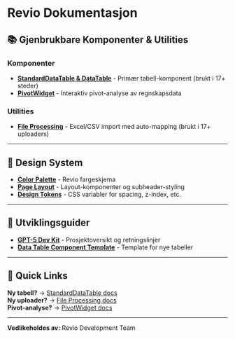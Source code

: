 # Revio Dokumentasjon

## 📚 Gjenbrukbare Komponenter & Utilities

### Komponenter
- **[StandardDataTable & DataTable](./components/data-tables.md)** - Primær tabell-komponent (brukt i 17+ steder)
- **[PivotWidget](./components/pivot-widget.md)** - Interaktiv pivot-analyse av regnskapsdata

### Utilities
- **[File Processing](./utilities/file-processing.md)** - Excel/CSV import med auto-mapping (brukt i 17+ uploaders)

---

## 🎨 Design System
- **[Color Palette](./color-palette.md)** - Revio fargeskjema
- **[Page Layout](./page-layout.md)** - Layout-komponenter og subheader-styling
- **[Design Tokens](./design-tokens.css)** - CSS variabler for spacing, z-index, etc.

---

## 📖 Utviklingsguider
- **[GPT-5 Dev Kit](./gpt5-dev-kit/project-overview.md)** - Prosjektoversikt og retningslinjer
- **[Data Table Component Template](./gpt5-dev-kit/component-templates/data-table-component.md)** - Template for nye tabeller

---

## 🚀 Quick Links

**Ny tabell?** → [StandardDataTable docs](./components/data-tables.md)  
**Ny uploader?** → [File Processing docs](./utilities/file-processing.md)  
**Pivot-analyse?** → [PivotWidget docs](./components/pivot-widget.md)  

---

**Vedlikeholdes av:** Revio Development Team
